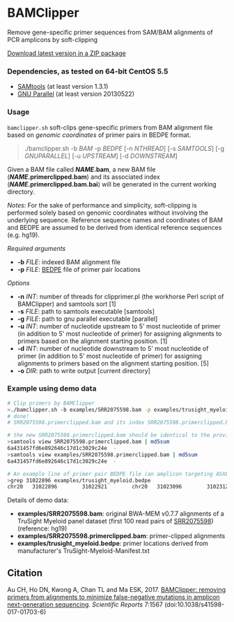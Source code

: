 BAMClipper
==========
Remove gene-specific primer sequences from SAM/BAM alignments of PCR amplicons by soft-clipping

[Download latest version in a ZIP package](https://github.com/tommyau/bamclipper/zipball/master)

### Dependencies, as tested on 64-bit CentOS 5.5
* [SAMtools](http://www.htslib.org/download/) (at least version 1.3.1)
* [GNU Parallel](http://www.gnu.org/software/parallel/) (at least version 20130522)

### Usage
`bamclipper.sh` soft-clips gene-specific primers from BAM alignment file based on *genomic coordinates* of primer pairs in BEDPE format.
>./bamclipper.sh -b _BAM_ -p _BEDPE_ [-n _NTHREAD_] [-s _SAMTOOLS_] [-g _GNUPARALLEL_] [-u _UPSTREAM_] [-d _DOWNSTREAM_]

Given a BAM file called **_NAME_.bam**, a new BAM file (**_NAME_.primerclipped.bam**) and its associated index (**_NAME_.primerclipped.bam.bai**) will be generated in the current working directory.

_Notes_: For the sake of performance and simplicity, soft-clipping is performed solely based on genomic coordinates without involving the underlying sequence. Reference sequence names and coordinates of BAM and BEDPE are assumed to be derived from identical reference sequences (e.g. hg19).

*Required arguments*
- **-b** _FILE_: indexed BAM alignment file
- **-p** _FILE_: [BEDPE](http://bedtools.readthedocs.io/en/latest/content/general-usage.html#bedpe-format) file of primer pair locations

*Options*
- **-n** _INT_: number of threads for clipprimer.pl (the workhorse Perl script of BAMClipper) and samtools sort [1]
- **-s** _FILE_: path to samtools executable [samtools]
- **-g** _FILE_: path to gnu parallel executable [parallel]
- **-u** _INT_: number of nucleotide upstream to 5' most nucleotide of primer (in addition to 5' most nucleotide of primer) for assigning alignments to primers based on the alignment starting position. [1]
- **-d** _INT_: number of nucleotide downstream to 5' most nucleotide of primer (in addition to 5' most nucleotide of primer) for assigning alignments to primers based on the alignment starting position. [5]
- **-o** _DIR_: path to write output [current directory]

### Example using demo data
```bash
# Clip primers by BAMClipper
>./bamclipper.sh -b examples/SRR2075598.bam -p examples/trusight_myeloid.bedpe -n 4
# done!
# SRR2075598.primerclipped.bam and its index SRR2075598.primerclipped.bam.bai are generated.

# the new SRR2075598.primerclipped.bam should be identical to the provided example (compare checksum of alignments and ignore headers)
>samtools view SRR2075598.primerclipped.bam | md5sum
6a431457fd6e892646c17d1c3029c24e  -
>samtools view examples/SRR2075598.primerclipped.bam | md5sum
6a431457fd6e892646c17d1c3029c24e  -

# An example line of primer pair BEDPE file (an amplicon targeting ASXL1)
>grep 31022896 examples/trusight_myeloid.bedpe
chr20   31022896        31022921        chr20   31023096        31023123
```
Details of demo data:
- **examples/SRR2075598.bam**: original BWA-MEM v0.7.7 alignments of a TruSight Myeloid panel dataset (first 100 read pairs of [SRR2075598](https://trace.ncbi.nlm.nih.gov/Traces/sra/?run=SRR2075598)) (reference: hg19)
- **examples/SRR2075598.primerclipped.bam**: primer-clipped alignments
- **examples/trusight_myeloid.bedpe**: primer locations derived from manufacturer's TruSight-Myeloid-Manifest.txt

Citation
--------
Au CH, Ho DN, Kwong A, Chan TL and Ma ESK, 2017. [BAMClipper: removing primers from alignments to minimize false-negative mutations in amplicon next-generation sequencing](http://www.nature.com/articles/s41598-017-01703-6). _Scientific Reports_ 7:1567  (doi:10.1038/s41598-017-01703-6)
